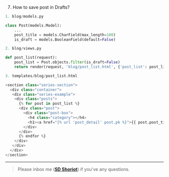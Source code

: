 7. How to save post in Drafts?
```python
1. blog/models.py

class Post(models.Model):
	...
	post_title = models.CharField(max_length=100)
	is_draft = models.BooleanField(default=False)
```

```python
2. blog/views.py

def post_list(request):
    post_list = Post.objects.filter(is_draft=False)
    return render(request, 'blog/post_list.html', {'post_list': post_list})
```

```python
3. templates/blog/post_list.html

<section class="series-section">
  <div class="container">
   <div class="series-example">
    <div class="posts">
      {% for post in post_list %}
      <div class="post">
        <div class="post-box">
          <h4 class="category"></h4>
          <h1><a href="{% url 'post_detail' post.pk %}">{{ post.post_title }}</a></h1>
        </div>
      </div> 
      {% endfor %}
    </div>
   </div>
  </div>
</section>
```

---

> Please inbox me (**[SD Shoriot](https://www.facebook.com/shoriot)**) if you've any questions.